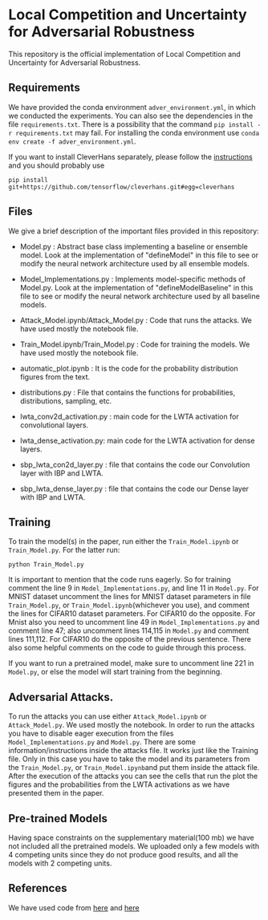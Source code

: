# Local Competition and Uncertainty for Adversarial Robustness

This repository is the official implementation of Local Competition and Uncertainty for Adversarial Robustness.


## Requirements

We have provided the conda environment `adver_environment.yml`, in which we conducted the experiments. You can also see the dependencies in the file `requirements.txt`. There is a possibility that the command ```pip install -r requirements.txt``` may fail. For installing the conda environment use ```conda env create -f adver_environment.yml```.

If you want to install CleverHans separately, please follow the [instructions](https://github.com/tensorflow/cleverhans) and you should probably use 


```
pip install git+https://github.com/tensorflow/cleverhans.git#egg=cleverhans
```

## Files

We give a brief description of the important files provided in this repository:

- Model.py : Abstract base class implementing a baseline or ensemble model. Look at the implementation of "defineModel" in this file to see or modify the neural network architecture used by all ensemble models. 

- Model_Implementations.py : Implements model-specific methods of Model.py. Look at the implementation of "defineModelBaseline" in this file to see or modify the neural network architecture used by all baseline models.

- Attack_Model.ipynb/Attack_Model.py : Code that runs the attacks. We have used mostly the notebook file.

- Train_Model.ipynb/Train_Model.py : Code for training the models. We have used mostly the notebook file.

- automatic_plot.ipynb : It is the code for the probability distribution figures from the text.

- distributions.py : File that contains the functions for probabilities, distributions, sampling, etc.

- lwta_conv2d_activation.py : main code for the LWTA activation for convolutional layers.

- lwta_dense_activation.py: main code for the LWTA activation for dense layers.

- sbp_lwta_con2d_layer.py : file that contains the code our Convolution layer with IBP and LWTA.

- sbp_lwta_dense_layer.py : file that contains the code our Dense layer with IBP and LWTA.

## Training

To train the model(s) in the paper, run either the `Train_Model.ipynb` or `Train_Model.py`. For the latter run:

```train
python Train_Model.py
```
It is important to mention that the code runs eagerly. So for training comment the line 9 in `Model_Implementations.py`, and line 11 in `Model.py`. For MNIST dataset uncomment the lines for MNIST dataset parameters in file `Train_Model.py`, or `Train_Model.ipynb`(whichever you use), and comment the lines for CIFAR10 dataset parameters. For CIFAR10 do the opposite. For Mnist also you need to uncomment line 49 in `Model_Implementations.py` and comment line 47; also uncomment lines 114,115 in `Model.py` and comment lines 111,112. For CIFAR10 do the opposite of the previous sentence. There also some helpful comments on the code to guide through this process.

If you want to run a pretrained model, make sure to uncomment line 221 in `Model.py`, or else the model will start training from the beginning.



## Adversarial Attacks.

To run the attacks you can use either `Attack_Model.ipynb` or `Attack_Model.py`. We used mostly the notebook. In order to run the attacks you have to disable eager execution from the files `Model_Implementations.py` and `Model.py`. There are some information/instructions inside the attacks file. It works just like the Training file. Only in this case you have to take the model and its parameters from the `Train_Model.py`, or `Train_Model.ipynb`and put them inside the attack file. After the execution of the attacks you can see the cells that run the plot the figures and the probabilities from the LWTA activations as we have presented them in the paper.

## Pre-trained Models

Having space constraints on the supplementary material(100 mb) we have not included all the pretrained models. We uploaded only a few models with 4 competing units since they do not produce good results, and all the models with 2 competing units.


## References

We have used code from [here](https://github.com/Gunjan108/robust-ecoc) and [here](https://github.com/konpanousis/SB-LWTA)